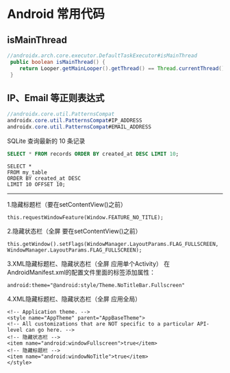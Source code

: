 # Android 常用代码



## isMainThread
```java
//androidx.arch.core.executor.DefaultTaskExecutor#isMainThread
 public boolean isMainThread() {
    return Looper.getMainLooper().getThread() == Thread.currentThread();
 }
```

## IP、Email 等正则表达式

```java
//androidx.core.util.PatternsCompat
androidx.core.util.PatternsCompat#IP_ADDRESS
androidx.core.util.PatternsCompat#EMAIL_ADDRESS
```




SQLite 查询最新的 10 条记录
```sql
SELECT * FROM records ORDER BY created_at DESC LIMIT 10;
```


```
SELECT * 
FROM my_table 
ORDER BY created_at DESC 
LIMIT 10 OFFSET 10;
```





------------------------------------------

1.隐藏标题栏（要在setContentView()之前）

    this.requestWindowFeature(Window.FEATURE_NO_TITLE);
2.隐藏状态栏（全屏 要在setContentView()之前）

    this.getWindow().setFlags(WindowManager.LayoutParams.FLAG_FULLSCREEN, WindowManager.LayoutParams.FLAG_FULLSCREEN);
3.XML隐藏标题栏、隐藏状态栏（全屏 应用单个Activity）
在AndroidManifest.xml的配置文件里面的<activity>标签添加属性：

    android:theme="@android:style/Theme.NoTitleBar.Fullscreen"
4.XML隐藏标题栏、隐藏状态栏（全屏 应用全局） 

    <!-- Application theme. -->
    <style name="AppTheme" parent="AppBaseTheme">
    <!-- All customizations that are NOT specific to a particular API-level can go here. -->
    <!-- 隐藏状态栏 -->
    <item name="android:windowFullscreen">true</item>
    <!-- 隐藏标题栏 -->
    <item name="android:windowNoTitle">true</item>
    </style>